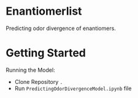 # Enantiomerlist

Predicting odor divergence of enantiomers. 

# Getting Started

Running the Model:
- Clone Repository `.`
- Run `PredictingOdorDivergenceModel.ipynb` file 
